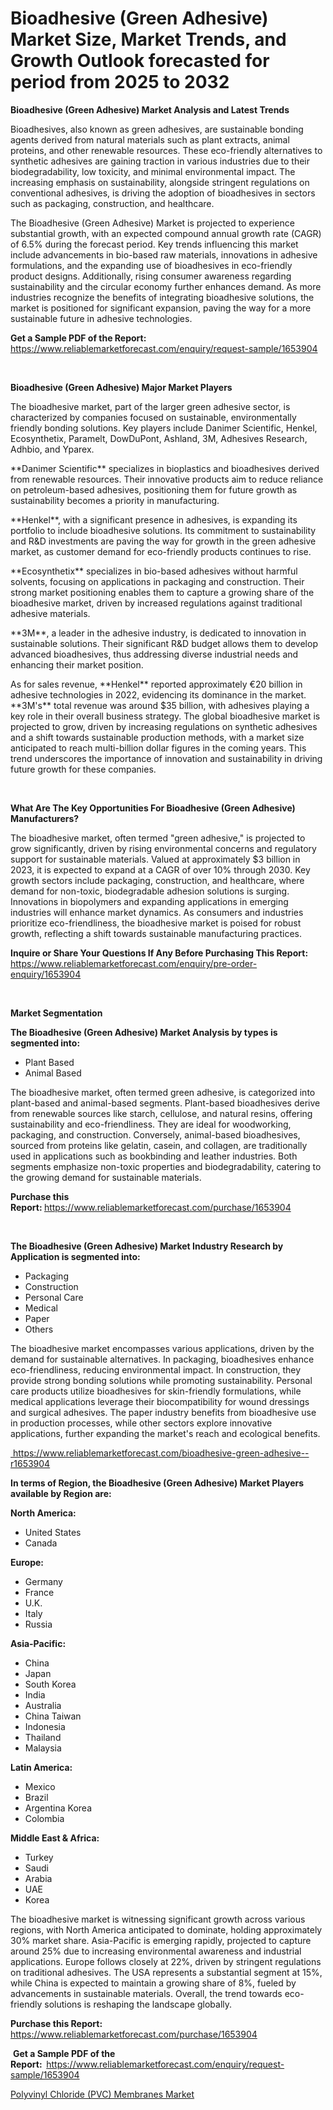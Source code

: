 <p><h1>Bioadhesive (Green Adhesive) Market Size, Market Trends, and Growth Outlook forecasted for period from 2025 to 2032</h1></p><p><strong>Bioadhesive (Green Adhesive) Market Analysis and Latest Trends</strong></p>
<p><p>Bioadhesives, also known as green adhesives, are sustainable bonding agents derived from natural materials such as plant extracts, animal proteins, and other renewable resources. These eco-friendly alternatives to synthetic adhesives are gaining traction in various industries due to their biodegradability, low toxicity, and minimal environmental impact. The increasing emphasis on sustainability, alongside stringent regulations on conventional adhesives, is driving the adoption of bioadhesives in sectors such as packaging, construction, and healthcare.</p><p>The Bioadhesive (Green Adhesive) Market is projected to experience substantial growth, with an expected compound annual growth rate (CAGR) of 6.5% during the forecast period. Key trends influencing this market include advancements in bio-based raw materials, innovations in adhesive formulations, and the expanding use of bioadhesives in eco-friendly product designs. Additionally, rising consumer awareness regarding sustainability and the circular economy further enhances demand. As more industries recognize the benefits of integrating bioadhesive solutions, the market is positioned for significant expansion, paving the way for a more sustainable future in adhesive technologies.</p></p>
<p><strong>Get a Sample PDF of the Report:&nbsp;</strong> <a href="https://www.reliablemarketforecast.com/enquiry/request-sample/1653904?utm_campaign=1167&utm_medium=2&utm_source=Github&utm_content=ia&utm_term=01022025&utm_id=bioadhesive-green-adhesive">https://www.reliablemarketforecast.com/enquiry/request-sample/1653904</a></p>
<p>&nbsp;</p>
<p><strong>Bioadhesive (Green Adhesive) Major Market Players</strong></p>
<p><p>The bioadhesive market, part of the larger green adhesive sector, is characterized by companies focused on sustainable, environmentally friendly bonding solutions. Key players include Danimer Scientific, Henkel, Ecosynthetix, Paramelt, DowDuPont, Ashland, 3M, Adhesives Research, Adhbio, and Yparex.</p><p>**Danimer Scientific** specializes in bioplastics and bioadhesives derived from renewable resources. Their innovative products aim to reduce reliance on petroleum-based adhesives, positioning them for future growth as sustainability becomes a priority in manufacturing.</p><p>**Henkel**, with a significant presence in adhesives, is expanding its portfolio to include bioadhesive solutions. Its commitment to sustainability and R&D investments are paving the way for growth in the green adhesive market, as customer demand for eco-friendly products continues to rise.</p><p>**Ecosynthetix** specializes in bio-based adhesives without harmful solvents, focusing on applications in packaging and construction. Their strong market positioning enables them to capture a growing share of the bioadhesive market, driven by increased regulations against traditional adhesive materials.</p><p>**3M**, a leader in the adhesive industry, is dedicated to innovation in sustainable solutions. Their significant R&D budget allows them to develop advanced bioadhesives, thus addressing diverse industrial needs and enhancing their market position.</p><p>As for sales revenue, **Henkel** reported approximately €20 billion in adhesive technologies in 2022, evidencing its dominance in the market. **3M's** total revenue was around $35 billion, with adhesives playing a key role in their overall business strategy. The global bioadhesive market is projected to grow, driven by increasing regulations on synthetic adhesives and a shift towards sustainable production methods, with a market size anticipated to reach multi-billion dollar figures in the coming years. This trend underscores the importance of innovation and sustainability in driving future growth for these companies.</p></p>
<p>&nbsp;</p>
<p><strong>What Are The Key Opportunities For Bioadhesive (Green Adhesive) Manufacturers?</strong></p>
<p><p>The bioadhesive market, often termed "green adhesive," is projected to grow significantly, driven by rising environmental concerns and regulatory support for sustainable materials. Valued at approximately $3 billion in 2023, it is expected to expand at a CAGR of over 10% through 2030. Key growth sectors include packaging, construction, and healthcare, where demand for non-toxic, biodegradable adhesion solutions is surging. Innovations in biopolymers and expanding applications in emerging industries will enhance market dynamics. As consumers and industries prioritize eco-friendliness, the bioadhesive market is poised for robust growth, reflecting a shift towards sustainable manufacturing practices.</p></p>
<p><strong>Inquire or Share Your Questions If Any Before Purchasing This Report:</strong> <a href="https://www.reliablemarketforecast.com/enquiry/pre-order-enquiry/1653904?utm_campaign=1167&utm_medium=2&utm_source=Github&utm_content=ia&utm_term=01022025&utm_id=bioadhesive-green-adhesive">https://www.reliablemarketforecast.com/enquiry/pre-order-enquiry/1653904</a></p>
<p>&nbsp;</p>
<p><strong>Market Segmentation</strong></p>
<p><strong>The Bioadhesive (Green Adhesive) Market Analysis by types is segmented into:</strong></p>
<p><ul><li>Plant Based</li><li>Animal Based</li></ul></p>
<p><p>The bioadhesive market, often termed green adhesive, is categorized into plant-based and animal-based segments. Plant-based bioadhesives derive from renewable sources like starch, cellulose, and natural resins, offering sustainability and eco-friendliness. They are ideal for woodworking, packaging, and construction. Conversely, animal-based bioadhesives, sourced from proteins like gelatin, casein, and collagen, are traditionally used in applications such as bookbinding and leather industries. Both segments emphasize non-toxic properties and biodegradability, catering to the growing demand for sustainable materials.</p></p>
<p><strong>Purchase this Report:&nbsp;</strong><a href="https://www.reliablemarketforecast.com/purchase/1653904?utm_campaign=1167&utm_medium=2&utm_source=Github&utm_content=ia&utm_term=01022025&utm_id=bioadhesive-green-adhesive">https://www.reliablemarketforecast.com/purchase/1653904</a></p>
<p>&nbsp;</p>
<p><strong>The Bioadhesive (Green Adhesive) Market Industry Research by Application is segmented into:</strong></p>
<p><ul><li>Packaging</li><li>Construction</li><li>Personal Care</li><li>Medical</li><li>Paper</li><li>Others</li></ul></p>
<p><p>The bioadhesive market encompasses various applications, driven by the demand for sustainable alternatives. In packaging, bioadhesives enhance eco-friendliness, reducing environmental impact. In construction, they provide strong bonding solutions while promoting sustainability. Personal care products utilize bioadhesives for skin-friendly formulations, while medical applications leverage their biocompatibility for wound dressings and surgical adhesives. The paper industry benefits from bioadhesive use in production processes, while other sectors explore innovative applications, further expanding the market's reach and ecological benefits.</p></p>
<p><a href="https://www.reliablemarketforecast.com/bioadhesive-green-adhesive--r1653904?utm_campaign=1167&utm_medium=2&utm_source=Github&utm_content=ia&utm_term=01022025&utm_id=bioadhesive-green-adhesive">&nbsp;https://www.reliablemarketforecast.com/bioadhesive-green-adhesive--r1653904</a></p>
<p><strong>In terms of Region, the Bioadhesive (Green Adhesive) Market Players available by Region are:</strong></p>
<p>
    <p> <strong> North America: </strong>
        <ul>
            <li>United States</li>
            <li>Canada</li>
        </ul>
        </p> 
    <p> <strong> Europe: </strong>
        <ul>
            <li>Germany</li>
            <li>France</li>
            <li>U.K.</li>
            <li>Italy</li>
            <li>Russia</li>
        </ul>
        </p> 
    <p> <strong> Asia-Pacific: </strong>
        <ul>
            <li>China</li>
            <li>Japan</li>
            <li>South Korea</li>
            <li>India</li>
            <li>Australia</li>
            <li>China Taiwan</li>
            <li>Indonesia</li>
            <li>Thailand</li>
            <li>Malaysia</li>
        </ul>
        </p> 
    <p> <strong> Latin America: </strong>
        <ul>
            <li>Mexico</li>
            <li>Brazil</li>
            <li>Argentina Korea</li>
            <li>Colombia</li>
        </ul>
        </p> 
    <p> <strong> Middle East & Africa: </strong>
        <ul>
            <li>Turkey</li>
            <li>Saudi</li>
            <li>Arabia</li>
            <li>UAE</li>
            <li>Korea</li>
        </ul>
    </p>
    </p>
<p><p>The bioadhesive market is witnessing significant growth across various regions, with North America anticipated to dominate, holding approximately 30% market share. Asia-Pacific is emerging rapidly, projected to capture around 25% due to increasing environmental awareness and industrial applications. Europe follows closely at 22%, driven by stringent regulations on traditional adhesives. The USA represents a substantial segment at 15%, while China is expected to maintain a growing share of 8%, fueled by advancements in sustainable materials. Overall, the trend towards eco-friendly solutions is reshaping the landscape globally.</p></p>
<p><strong>Purchase this Report: </strong><a href="https://www.reliablemarketforecast.com/purchase/1653904?utm_campaign=1167&utm_medium=2&utm_source=Github&utm_content=ia&utm_term=01022025&utm_id=bioadhesive-green-adhesive">https://www.reliablemarketforecast.com/purchase/1653904</a></p>
<p>&nbsp;<strong>Get a Sample PDF of the Report:&nbsp;&nbsp;</strong><a href="https://www.reliablemarketforecast.com/enquiry/request-sample/1653904?utm_campaign=1167&utm_medium=2&utm_source=Github&utm_content=ia&utm_term=01022025&utm_id=bioadhesive-green-adhesive">https://www.reliablemarketforecast.com/enquiry/request-sample/1653904</a></p>
<p><strong></strong></p>
<p><p><a href="https://github.com/mabutironaldo/Market-Research-Report-List-7/blob/main/polyvinyl-chloride-pvc-membranes-market.md?utm_campaign=1167&utm_medium=2&utm_source=Github&utm_content=ia&utm_term=01022025&utm_id=bioadhesive-green-adhesive">Polyvinyl Chloride (PVC) Membranes Market</a></p></p>